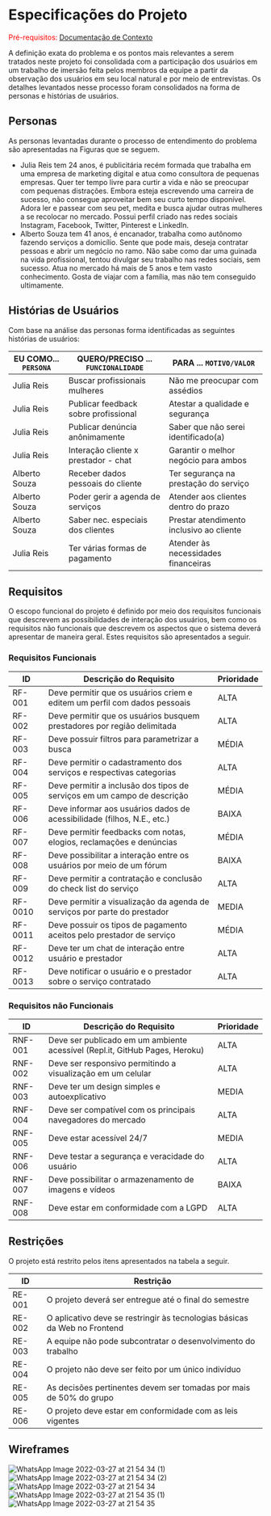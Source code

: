 # Especificações do Projeto

<span style="color:red">Pré-requisitos: <a href="1-Documentação de Contexto.md"> Documentação de Contexto</a></span>

A definição exata do problema e os pontos mais relevantes a serem tratados neste projeto foi consolidada com a participação dos usuários em um trabalho de imersão feita pelos membros da equipe a partir da observação dos usuários em seu local natural e por meio de entrevistas. Os detalhes levantados nesse processo foram consolidados na forma de personas e histórias de usuários.

## Personas

As personas levantadas durante o processo de entendimento do problema são apresentadas na Figuras que se seguem.
 
* Julia Reis tem 24 anos, é publicitária recém formada que trabalha em uma empresa de marketing digital e atua como consultora de pequenas empresas. Quer ter tempo livre para curtir a vida e não se preocupar com pequenas distrações. Embora esteja escrevendo uma carreira de sucesso, não consegue aproveitar bem seu curto tempo disponível. Adora ler e passear com seu pet, medita e busca ajudar outras mulheres a se recolocar no mercado. Possui perfil criado nas redes sociais Instagram, Facebook, Twitter, Pinterest e LinkedIn.
* Alberto Souza tem 41 anos, é encanador, trabalha como autônomo fazendo serviços a domicílio. Sente que pode mais, deseja contratar pessoas e abrir um negócio no ramo. Não sabe como dar uma guinada na vida profissional, tentou divulgar seu trabalho nas redes sociais, sem sucesso. Atua no mercado há mais de 5 anos e tem vasto conhecimento. Gosta de viajar com a família, mas não tem conseguido ultimamente.

## Histórias de Usuários

Com base na análise das personas forma identificadas as seguintes histórias de usuários:

|EU COMO... `PERSONA`| QUERO/PRECISO ... `FUNCIONALIDADE` |PARA ... `MOTIVO/VALOR`                 |
|--------------------|------------------------------------|----------------------------------------|
| Julia Reis         | Buscar profissionais mulheres      | Não me preocupar com assédios          |
| Julia Reis         |Publicar feedback sobre profissional| Atestar a qualidade e segurança        |
| Julia Reis         | Publicar denúncia anônimamente     | Saber que não serei identificado(a)    |
| Julia Reis         |Interação cliente x prestador - chat| Garantir o melhor negócio para ambos   |
| Alberto Souza      | Receber dados pessoais do cliente  | Ter segurança na prestação do serviço  |
| Alberto Souza      | Poder gerir a agenda de serviços   | Atender aos clientes dentro do prazo   |
| Alberto Souza      | Saber nec. especiais dos clientes  |Prestar atendimento inclusivo ao cliente|
| Julia Reis         | Ter várias formas de pagamento     | Atender às necessidades financeiras    |

## Requisitos

O escopo funcional do projeto é definido por meio dos requisitos funcionais que descrevem as possibilidades de interação dos usuários, bem como os requisitos não funcionais que descrevem os aspectos que o sistema deverá apresentar de maneira geral. Estes requisitos são apresentados a seguir.

### Requisitos Funcionais

|ID     | Descrição do Requisito                                                    | Prioridade |
|-------|---------------------------------------------------------------------------|------------|
|RF-001 | Deve permitir que os usuários criem e editem um perfil com dados pessoais | ALTA       |
|RF-002 | Deve permitir que os usuários busquem prestadores por região delimitada   | ALTA       |
|RF-003 | Deve possuir filtros para parametrizar a busca                            | MÉDIA      |
|RF-004 | Deve permitir o cadastramento dos serviços e respectivas categorias       | ALTA       |
|RF-005 | Deve permitir a inclusão dos tipos de serviços em um campo de descrição   | MÉDIA      |
|RF-006 | Deve informar aos usuários dados de acessibilidade (filhos, N.E., etc.)   | BAIXA      |
|RF-007 | Deve permitir feedbacks com notas, elogios, reclamações e denúncias       | MÉDIA      |
|RF-008 | Deve possibilitar a interação entre os usuários por meio de um fórum      | BAIXA      |
|RF-009 | Deve permitir a contratação e conclusão do check list do serviço          | ALTA       |
|RF-0010| Deve permitir a visualização da agenda de serviços por parte do prestador | MEDIA      |
|RF-0011| Deve possuir os tipos de pagamento aceitos pelo prestador de serviço      | MÉDIA      |
|RF-0012| Deve ter um chat de interação entre usuário e prestador                   | ALTA       |
|RF-0013| Deve notificar o usuário e o prestador sobre o serviço contratado         | ALTA       |

### Requisitos não Funcionais

|ID     | Descrição do Requisito                                                    |Prioridade |
|-------|---------------------------------------------------------------------------|-----------|
|RNF-001|Deve ser publicado em um ambiente acessível (Repl.it, GitHub Pages, Heroku)| ALTA      |
|RNF-002| Deve ser responsivo permitindo a visualização em um celular               | ALTA      |
|RNF-003| Deve ter um design simples e autoexplicativo                              | MEDIA     |
|RNF-004| Deve ser compatível com os principais navegadores do mercado              | ALTA      |
|RNF-005| Deve estar acessível 24/7                                                 | MEDIA     |
|RNF-006| Deve testar a segurança e veracidade do usuário                           | ALTA      |
|RNF-007| Deve possibilitar o armazenamento de imagens e vídeos                     | BAIXA     |
|RNF-008| Deve estar em conformidade com a LGPD                                     | ALTA      |

## Restrições

O projeto está restrito pelos itens apresentados na tabela a seguir.

|ID| Restrição                                                                      |
|------|----------------------------------------------------------------------------|
|RE-001| O projeto deverá ser entregue até o final do semestre                      |
|RE-002| O aplicativo deve se restringir às tecnologias básicas da Web no Frontend  |
|RE-003| A equipe não pode subcontratar o desenvolvimento do trabalho               |
|RE-004| O projeto não deve ser feito por um único indivíduo                        |
|RE-005| As decisões pertinentes devem ser tomadas por mais de 50% do grupo         |
|RE-006| O projeto deve estar em conformidade com as leis vigentes                  |

## Wireframes

![WhatsApp Image 2022-03-27 at 21 54 34 (1)](https://user-images.githubusercontent.com/86447935/160718828-030f8425-4063-44a2-9264-1e4ed7b9345e.jpeg)
![WhatsApp Image 2022-03-27 at 21 54 34 (2)](https://user-images.githubusercontent.com/86447935/160718829-80d14839-212d-475e-957c-d5cc423d4843.jpeg)
![WhatsApp Image 2022-03-27 at 21 54 34](https://user-images.githubusercontent.com/86447935/160718831-c54095c5-60a1-49e4-ac13-2854612c439b.jpeg)
![WhatsApp Image 2022-03-27 at 21 54 35 (1)](https://user-images.githubusercontent.com/86447935/160718834-267ced83-3c91-4d6b-bfde-42ab518e55c2.jpeg)
![WhatsApp Image 2022-03-27 at 21 54 35](https://user-images.githubusercontent.com/86447935/160718836-5f10315b-b2b1-46ff-a21a-657a4360ae49.jpeg)
